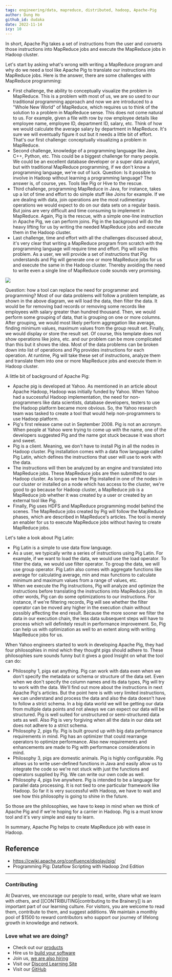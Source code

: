 ```yaml
---
tags: engineering/data, mapreduce, distributed, hadoop, Apache-Pig
author: Dung Ho
github_id: dudaka
date: 2022-11-14
icy: 10
---
```


In short, Apache Pig takes a set of instructions from the user and converts those instructions into MapReduce jobs and execute the MapReduce jobs in Hadoop cluster.

Let's start by asking what's wrong with writing a MapReduce program and why do we need a tool like Apache Pig to translate our instructions into MapReduce jobs.
Here is the answer, there are some challenges with MapReduce programming:
- First challenge, the ability to conceptually visualize the problem in MapReduce.
This is a problem with most of us, we are so used to our traditional programming approach and now we are introduced to a "Whole New World" of MapReduce, which requires us to think of the solution to a problem in MapReduce sense.
This does not come natural to us.
For example, given a file with row by row employee details like employee name, employee ID, department ID, salary, etc.
Think of how we would calculate the average salary by department in MapReduce.
It's sure we will eventually figure it out but it needs a little bit of effort.
That's our first challenge: conceptually visualizing a problem in MapReduce.
- Second challenge, knowledge of a programming language like Java, C++, Python, etc.
This could be a biggest challenge for many people.
We could be an excellent database developer or a super data analyst, but with traditional MapReduce programming, if we don't know a programming language, we're out of luck.
Question: Is it possible to involve in Hadoop without learning a programming language?
The answer is, of course, yes.
Tools like Pig or Hive to the rescue.
- Third challenge, programming MapReduce in Java, for instance, takes up a lot of time and effort to do simple stuff like Joins for example.
If we are dealing with data, join operations are the most rudimentary operations we would expect to do on our data sets on a regular basis.
But joins are very difficult and time consuming to implement in MapReduce.
Again, Pig is the rescue, with a simple one-line instruction in Apache Pig, we can perform joins.
Pig in the background will do the heavy lifting for us by writing the needed MapReduce jobs and execute them in the Hadoop cluster.
- Last challenge, time and effort with all the challenges discussed about, it's very clear that writing a MapReduce program from scratch with the programming language will require time and effort.
Pig will solve this problem.
As a user, we will provide a set of instructions that Pig understands and Pig will generate one or more MapReduce jobs for us and execute the same in the Hadoop cluster.
Thereby avoiding the need to write even a single line of MapReduce code sounds very promising.

![](problem-template.png)

Question: how a tool can replace the need for programmer and programming? Most of our data problems will follow a problem template, as shown in the above diagram, we will load the data, then filter the data.
It would be for removing bad records or removing some records like employees with salary greater than hundred thousand.
Then, we would perform some grouping of data, that is grouping on one or more columns.
After grouping, we would most likely perform aggregation like average, finding minimum values, maximum values from the group result set.
Finally, we would display or store the result set.
Of course, this template does not show operations like joins, etc. and our problem can be more complicated than this but it shows the idea.
Most of the data problems can be broken down into list of operations and Pig provides instructions for each operation.
At runtime, Pig will take these set of instructions, analyze them and translate them into one or more MapReduce jobs and execute them in Hadoop cluster.

A little bit of background of Apache Pig:
- Apache pig is developed at Yahoo. As memtioned in an article about Apache Hadoop, Hadoop was initially funded by Yahoo.
When Yahoo had a successful Hadoop implementation, the need for non-programmers like data scientists, database developers, testers to use the Hadoop platform became more obvious.
So, the Yahoo research team was tasked to create a tool that would help non-programmers to use Hadoop platform.
- Pig's first release came out in September 2008. Pig is not an acronym.
When people at Yahoo were trying to come up with the name, one of the developers suggested Pig and the name got stuck because it was short and sweet.
- Pig is a client. Meaning, we don't have to install Pig in all the nodes in Hadoop cluster.
Pig installation comes with a data flow language called Pig Latin, which defines the instructions that user will use to work with the data.
- The instructions will then be analyzed by an engine and translated into MapReduce jobs.
These MapReduce jobs are then submitted to our Hadoop cluster.
As long as we have Pig installed in one of the nodes in our cluster or installed on a node which has access to the cluster, we're good to go because for Hadoop cluster, a MapReduce job is a MapReduce job whether it was created by a user or created by an external tool like Pig.
- Finally, Pig uses HDFS and MapReduce programming model behind the scenes.
The MapReduce jobs created by Pig will follow the MapReduce phases, which are described in MapReduce's articles.
The tool is merely an enabler for us to execute MapReduce jobs without having to create MapReduce jobs.

Let's take a look about Pig Latin:
- Pig Latin is a simple to use data flow language.
- As a user, we typically write a series of instructions using Pig Latin.
For example, if we want to load the data, we would use the load operator.
To filter the data, we would use filter operator.
To group the data, we will use group operator.
Pig Latin also comes with aggregate functions like average for calculating average, min and max functions to calculate minimum and maximum values from a range of values, etc.
- When we execute the Pig instructions, Pig will analyze and optimize the instructions before translating the instructions into MapReduce jobs.
In other words, Pig can do some optimizations to our instructions.
For instance, if we're filtering records, Pig will see whether the filter operator can be moved any higher in the execution chain without possibly affecting the end result.
Because the more sooner we filter the data in our execution chain, the less data subsequent steps will have to process which will definitely result in performance improvement.
So, Pig can help us with optimization as well to an extent along with writing MapReduce jobs for us.

When Yahoo engineers started to work in developing Apache Pig, they had four philosophies in mind which they thought pigs should adhere to. These philosophies sure sounds funny but it gives a good Insight on what the tool can do:
- Philosophy 1, pigs eat anything.
Pig can work with data even when we don't specify the metadata or schema or structure of the data set.
Even when we don't specify the column names and its data types, Pig will try to work with the data. We'll find out more about the instructions in next Apache Pig's articles.
But the point here is with very limited instructions, we can understand and process the data and also the data doesn't have to follow a strict schema.
In a big data world we will be getting our data from multiple data points and not always we can expect our data will be structured.
Pig is well suited for unstructured or semi-structured data sets as well.
Also Pig is very forgiving when all the data in our data set does not adhere to a strict schema.
- Philosophy 2, pigs fly.
Pig is built ground up with big data performance requirements in mind.
Pig has an optimizer that could rearrange operators to optimize performance.
Also new requirements and enhancements are made to Pig with performance considerations in mind.
- Philosophy 3, pigs are domestic animals.
Pig is highly configurable.
Pig allows us to write user-defined functions in Java and easily allow us to integrate the code so we're not stuck with just the functions and operators supplied by Pig.
We can write our own code as well.
- Philosophy 4, pigs live anywhere.
Pig is intended to be a language for parallel data processing.
It is not tied to one particular framework like Hadoop.
So far it is very successful with Hadoop, we have to wait and see how this philosophy is going to shine in the future.

So those are the philosophies, we have to keep in mind when we think of Apache Pig and if we're hoping for a carrier in Hadoop.
Pig is a must know tool and it's very simple and easy to learn.

In summary, Apache Pig helps to create MapReduce job with ease in Hadoop.

## Reference

- https://cwiki.apache.org/confluence/display/pig/
- Programming Pig: Dataflow Scripting with Hadoop 2nd Edition


---
<!-- CTA -->
### Contributing

At Dwarves, we encourage our people to read, write, share what we learn with others, and [[CONTRIBUTING|contributing to the Brainery]] is an important part of our learning culture. For visitors, you are welcome to read them, contribute to them, and suggest additions. We maintain a monthly pool of $1500 to reward contributors who support our journey of lifelong growth in knowledge and network.

### Love what we are doing?

- Check out our [products](https://superbits.co)
- Hire us to [build your software](https://d.foundation)
- Join us, [we are also hiring](https://github.com/dwarvesf/WeAreHiring)
- Visit our [Discord Learning Site](https://discord.gg/dzNBpNTVEZ)
- Visit our [GitHub](https://github.com/dwarvesf)